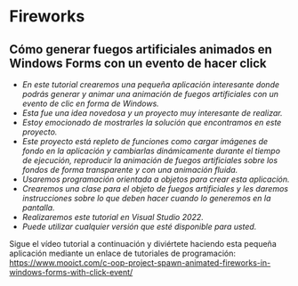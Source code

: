 # Fireworks

## Cómo generar fuegos artificiales animados en Windows Forms con un evento de hacer click

- _En este tutorial crearemos una pequeña aplicación interesante donde podrás generar y animar una animación de fuegos artificiales con un evento de clic en forma de Windows._
- _Esta fue una idea novedosa y un proyecto muy interesante de realizar._
- _Estoy emocionado de mostrarles la solución que encontramos en este proyecto._
- _Este proyecto está repleto de funciones como cargar imágenes de fondo en la aplicación y cambiarlas dinámicamente durante el tiempo de ejecución, reproducir la animación de fuegos artificiales sobre los fondos de forma transparente y con una animación fluida._
- _Usaremos programación orientada a objetos para crear esta aplicación._
- _Crearemos una clase para el objeto de fuegos artificiales y les daremos instrucciones sobre lo que deben hacer cuando lo generemos en la pantalla._
- _Realizaremos este tutorial en Visual Studio 2022._
- _Puede utilizar cualquier versión que esté disponible para usted._

Sigue el vídeo tutorial a continuación y diviértete haciendo esta pequeña aplicación mediante un enlace de tutoriales de programación:
https://www.mooict.com/c-oop-project-spawn-animated-fireworks-in-windows-forms-with-click-event/
